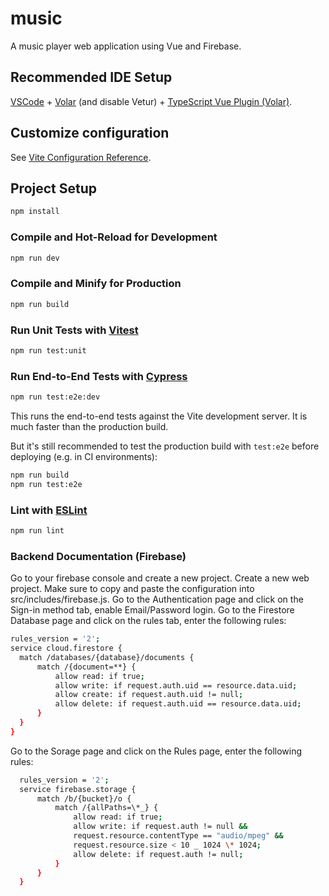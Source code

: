 # music

A music player web application using Vue and Firebase.

## Recommended IDE Setup

[VSCode](https://code.visualstudio.com/) + [Volar](https://marketplace.visualstudio.com/items?itemName=Vue.volar) (and disable Vetur) + [TypeScript Vue Plugin (Volar)](https://marketplace.visualstudio.com/items?itemName=Vue.vscode-typescript-vue-plugin).

## Customize configuration

See [Vite Configuration Reference](https://vitejs.dev/config/).

## Project Setup

```sh
npm install
```

### Compile and Hot-Reload for Development

```sh
npm run dev
```

### Compile and Minify for Production

```sh
npm run build
```

### Run Unit Tests with [Vitest](https://vitest.dev/)

```sh
npm run test:unit
```

### Run End-to-End Tests with [Cypress](https://www.cypress.io/)

```sh
npm run test:e2e:dev
```

This runs the end-to-end tests against the Vite development server.
It is much faster than the production build.

But it's still recommended to test the production build with `test:e2e` before deploying (e.g. in CI environments):

```sh
npm run build
npm run test:e2e
```

### Lint with [ESLint](https://eslint.org/)

```sh
npm run lint
```

### Backend Documentation (Firebase)
Go to your firebase console and create a new project.
Create a new web project.
Make sure to copy and paste the configuration into src/includes/firebase.js.
Go to the Authentication page and click on the Sign-in method tab, enable Email/Password login.
Go to the Firestore Database page and click on the rules tab, enter the following rules:

```sh
rules_version = '2';
service cloud.firestore {
  match /databases/{database}/documents {
      match /{document=**} {
          allow read: if true;
          allow write: if request.auth.uid == resource.data.uid;
          allow create: if request.auth.uid != null;
          allow delete: if request.auth.uid == resource.data.uid;
      }
  }
}
```

Go to the Sorage page and click on the Rules page, enter the following rules:

```sh
  rules_version = '2';
  service firebase.storage {
      match /b/{bucket}/o {
          match /{allPaths=\*_} {
              allow read: if true;
              allow write: if request.auth != null &&
              request.resource.contentType == "audio/mpeg" &&
              request.resource.size < 10 _ 1024 \* 1024;
              allow delete: if request.auth != null;
          }
      }
  }
```
